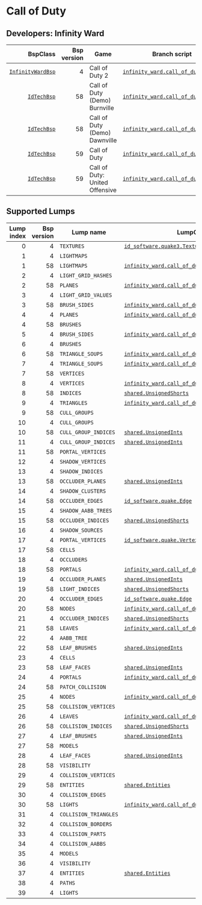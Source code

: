 # Call of Duty
## Developers: Infinity Ward

| BspClass | Bsp version | Game | Branch script | Supported lumps | Unused lumps | Coverage |
| -------: | ----------: | ---- | ------------- | --------------: | -----------: | :------- |
| [`InfinityWardBsp`](https://github.com/snake-biscuits/bsp_tool/blob/master/bsp_tool/infinity_ward.py#L9) | 4 | Call of Duty 2 | [`infinity_ward.call_of_duty2`](https://github.com/snake-biscuits/bsp_tool/blob/master/bsp_tool/branches/infinity_ward/call_of_duty2.py) | 17 / 40 | 0 | 38.33% |
| [`IdTechBsp`](https://github.com/snake-biscuits/bsp_tool/blob/master/bsp_tool/id_software.py#L84) | 58 | Call of Duty (Demo) Burnville | [`infinity_ward.call_of_duty1_demo`](https://github.com/snake-biscuits/bsp_tool/blob/master/bsp_tool/branches/infinity_ward/call_of_duty1_demo.py) | 19 / 31 | 0 | 54.84% |
| [`IdTechBsp`](https://github.com/snake-biscuits/bsp_tool/blob/master/bsp_tool/id_software.py#L84) | 58 | Call of Duty (Demo) Dawnville | [`infinity_ward.call_of_duty1_demo`](https://github.com/snake-biscuits/bsp_tool/blob/master/bsp_tool/branches/infinity_ward/call_of_duty1_demo.py) | 19 / 31 | 0 | 54.84% |
| [`IdTechBsp`](https://github.com/snake-biscuits/bsp_tool/blob/master/bsp_tool/id_software.py#L84) | 59 | Call of Duty | [`infinity_ward.call_of_duty1`](https://github.com/snake-biscuits/bsp_tool/blob/master/bsp_tool/branches/infinity_ward/call_of_duty1.py) | 19 / 31 | 0 | 54.84% |
| [`IdTechBsp`](https://github.com/snake-biscuits/bsp_tool/blob/master/bsp_tool/id_software.py#L84) | 59 | Call of Duty: United Offensive | [`infinity_ward.call_of_duty1`](https://github.com/snake-biscuits/bsp_tool/blob/master/bsp_tool/branches/infinity_ward/call_of_duty1.py) | 19 / 31 | 0 | 54.84% |


## Supported Lumps
| Lump index | Bsp version | Lump name | LumpClass | Coverage |
| ---------: | ----------: | --------- | --------- | :------- |
| 0 | 4 | `TEXTURES` | [`id_software.quake3.Texture`](https://github.com/snake-biscuits/bsp_tool/blob/master/bsp_tool/branches/id_software/quake3.py#L309) | 100% |
| 1 | 4 | `LIGHTMAPS` |  | 0% |
| 1 | 58 | `LIGHTMAPS` | [`infinity_ward.call_of_duty1_demo.Lightmap`](https://github.com/snake-biscuits/bsp_tool/blob/master/bsp_tool/branches/infinity_ward/call_of_duty1_demo.py#L143) | 100% |
| 2 | 4 | `LIGHT_GRID_HASHES` |  | 0% |
| 2 | 58 | `PLANES` | [`infinity_ward.call_of_duty1_demo.Plane`](https://github.com/snake-biscuits/bsp_tool/blob/master/bsp_tool/branches/infinity_ward/call_of_duty1_demo.py#L207) | 100% |
| 3 | 4 | `LIGHT_GRID_VALUES` |  | 0% |
| 3 | 58 | `BRUSH_SIDES` | [`infinity_ward.call_of_duty1_demo.BrushSide`](https://github.com/snake-biscuits/bsp_tool/blob/master/bsp_tool/branches/infinity_ward/call_of_duty1_demo.py#L96) | 100% |
| 4 | 4 | `PLANES` | [`infinity_ward.call_of_duty1_demo.Plane`](https://github.com/snake-biscuits/bsp_tool/blob/master/bsp_tool/branches/infinity_ward/call_of_duty1_demo.py#L207) | 100% |
| 4 | 58 | `BRUSHES` |  | 0% |
| 5 | 4 | `BRUSH_SIDES` | [`infinity_ward.call_of_duty1_demo.BrushSide`](https://github.com/snake-biscuits/bsp_tool/blob/master/bsp_tool/branches/infinity_ward/call_of_duty1_demo.py#L96) | 100% |
| 6 | 4 | `BRUSHES` |  | 0% |
| 6 | 58 | `TRIANGLE_SOUPS` | [`infinity_ward.call_of_duty1_demo.TriangleSoup`](https://github.com/snake-biscuits/bsp_tool/blob/master/bsp_tool/branches/infinity_ward/call_of_duty1_demo.py#L222) | 100% |
| 7 | 4 | `TRIANGLE_SOUPS` | [`infinity_ward.call_of_duty2.TriangleSoup`](https://github.com/snake-biscuits/bsp_tool/blob/master/bsp_tool/branches/infinity_ward/call_of_duty2.py#L170) | 100% |
| 7 | 58 | `VERTICES` |  | 0% |
| 8 | 4 | `VERTICES` | [`infinity_ward.call_of_duty2.Vertex`](https://github.com/snake-biscuits/bsp_tool/blob/master/bsp_tool/branches/infinity_ward/call_of_duty2.py#L182) | 83% |
| 8 | 58 | `INDICES` | [`shared.UnsignedShorts`](https://github.com/snake-biscuits/bsp_tool/blob/master/bsp_tool/branches/shared.py#L33) | 100% |
| 9 | 4 | `TRIANGLES` | [`infinity_ward.call_of_duty2.Triangle`](https://github.com/snake-biscuits/bsp_tool/blob/master/bsp_tool/branches/infinity_ward/call_of_duty2.py#L163) | 100% |
| 9 | 58 | `CULL_GROUPS` |  | 0% |
| 10 | 4 | `CULL_GROUPS` |  | 0% |
| 10 | 58 | `CULL_GROUP_INDICES` | [`shared.UnsignedInts`](https://github.com/snake-biscuits/bsp_tool/blob/master/bsp_tool/branches/shared.py#L25) | 100% |
| 11 | 4 | `CULL_GROUP_INDICES` | [`shared.UnsignedInts`](https://github.com/snake-biscuits/bsp_tool/blob/master/bsp_tool/branches/shared.py#L25) | 100% |
| 11 | 58 | `PORTAL_VERTICES` |  | 0% |
| 12 | 4 | `SHADOW_VERTICES` |  | 0% |
| 13 | 4 | `SHADOW_INDICES` |  | 0% |
| 13 | 58 | `OCCLUDER_PLANES` | [`shared.UnsignedInts`](https://github.com/snake-biscuits/bsp_tool/blob/master/bsp_tool/branches/shared.py#L25) | 100% |
| 14 | 4 | `SHADOW_CLUSTERS` |  | 0% |
| 14 | 58 | `OCCLUDER_EDGES` | [`id_software.quake.Edge`](https://github.com/snake-biscuits/bsp_tool/blob/master/bsp_tool/branches/id_software/quake.py#L145) | 100% |
| 15 | 4 | `SHADOW_AABB_TREES` |  | 0% |
| 15 | 58 | `OCCLUDER_INDICES` | [`shared.UnsignedShorts`](https://github.com/snake-biscuits/bsp_tool/blob/master/bsp_tool/branches/shared.py#L33) | 100% |
| 16 | 4 | `SHADOW_SOURCES` |  | 0% |
| 17 | 4 | `PORTAL_VERTICES` | [`id_software.quake.Vertex`](https://github.com/snake-biscuits/bsp_tool/blob/master/bsp_tool/branches/id_software/quake.py#L251) | 100% |
| 17 | 58 | `CELLS` |  | 0% |
| 18 | 4 | `OCCLUDERS` |  | 0% |
| 18 | 58 | `PORTALS` | [`infinity_ward.call_of_duty1_demo.Portal`](https://github.com/snake-biscuits/bsp_tool/blob/master/bsp_tool/branches/infinity_ward/call_of_duty1_demo.py#L215) | 0% |
| 19 | 4 | `OCCLUDER_PLANES` | [`shared.UnsignedInts`](https://github.com/snake-biscuits/bsp_tool/blob/master/bsp_tool/branches/shared.py#L25) | 100% |
| 19 | 58 | `LIGHT_INDICES` | [`shared.UnsignedShorts`](https://github.com/snake-biscuits/bsp_tool/blob/master/bsp_tool/branches/shared.py#L33) | 100% |
| 20 | 4 | `OCCLUDER_EDGES` | [`id_software.quake.Edge`](https://github.com/snake-biscuits/bsp_tool/blob/master/bsp_tool/branches/id_software/quake.py#L145) | 100% |
| 20 | 58 | `NODES` | [`infinity_ward.call_of_duty1_demo.Node`](https://github.com/snake-biscuits/bsp_tool/blob/master/bsp_tool/branches/infinity_ward/call_of_duty1_demo.py#L178) | 100% |
| 21 | 4 | `OCCLUDER_INDICES` | [`shared.UnsignedShorts`](https://github.com/snake-biscuits/bsp_tool/blob/master/bsp_tool/branches/shared.py#L33) | 100% |
| 21 | 58 | `LEAVES` | [`infinity_ward.call_of_duty1_demo.Leaf`](https://github.com/snake-biscuits/bsp_tool/blob/master/bsp_tool/branches/infinity_ward/call_of_duty1_demo.py#L119) | 50% |
| 22 | 4 | `AABB_TREE` |  | 0% |
| 22 | 58 | `LEAF_BRUSHES` | [`shared.UnsignedInts`](https://github.com/snake-biscuits/bsp_tool/blob/master/bsp_tool/branches/shared.py#L25) | 100% |
| 23 | 4 | `CELLS` |  | 0% |
| 23 | 58 | `LEAF_FACES` | [`shared.UnsignedInts`](https://github.com/snake-biscuits/bsp_tool/blob/master/bsp_tool/branches/shared.py#L25) | 100% |
| 24 | 4 | `PORTALS` | [`infinity_ward.call_of_duty1_demo.Portal`](https://github.com/snake-biscuits/bsp_tool/blob/master/bsp_tool/branches/infinity_ward/call_of_duty1_demo.py#L215) | 0% |
| 24 | 58 | `PATCH_COLLISION` |  | 0% |
| 25 | 4 | `NODES` | [`infinity_ward.call_of_duty1_demo.Node`](https://github.com/snake-biscuits/bsp_tool/blob/master/bsp_tool/branches/infinity_ward/call_of_duty1_demo.py#L178) | 100% |
| 25 | 58 | `COLLISION_VERTICES` |  | 0% |
| 26 | 4 | `LEAVES` | [`infinity_ward.call_of_duty1_demo.Leaf`](https://github.com/snake-biscuits/bsp_tool/blob/master/bsp_tool/branches/infinity_ward/call_of_duty1_demo.py#L119) | 50% |
| 26 | 58 | `COLLISION_INDICES` | [`shared.UnsignedShorts`](https://github.com/snake-biscuits/bsp_tool/blob/master/bsp_tool/branches/shared.py#L33) | 100% |
| 27 | 4 | `LEAF_BRUSHES` | [`shared.UnsignedInts`](https://github.com/snake-biscuits/bsp_tool/blob/master/bsp_tool/branches/shared.py#L25) | 100% |
| 27 | 58 | `MODELS` |  | 0% |
| 28 | 4 | `LEAF_FACES` | [`shared.UnsignedInts`](https://github.com/snake-biscuits/bsp_tool/blob/master/bsp_tool/branches/shared.py#L25) | 100% |
| 28 | 58 | `VISIBILITY` |  | 0% |
| 29 | 4 | `COLLISION_VERTICES` |  | 0% |
| 29 | 58 | `ENTITIES` | [`shared.Entities`](https://github.com/snake-biscuits/bsp_tool/blob/master/bsp_tool/branches/shared.py#L38) | 100% |
| 30 | 4 | `COLLISION_EDGES` |  | 0% |
| 30 | 58 | `LIGHTS` | [`infinity_ward.call_of_duty1_demo.Light`](https://github.com/snake-biscuits/bsp_tool/blob/master/bsp_tool/branches/infinity_ward/call_of_duty1_demo.py#L130) | 50% |
| 31 | 4 | `COLLISION_TRIANGLES` |  | 0% |
| 32 | 4 | `COLLISION_BORDERS` |  | 0% |
| 33 | 4 | `COLLISION_PARTS` |  | 0% |
| 34 | 4 | `COLLISION_AABBS` |  | 0% |
| 35 | 4 | `MODELS` |  | 0% |
| 36 | 4 | `VISIBILITY` |  | 0% |
| 37 | 4 | `ENTITIES` | [`shared.Entities`](https://github.com/snake-biscuits/bsp_tool/blob/master/bsp_tool/branches/shared.py#L38) | 100% |
| 38 | 4 | `PATHS` |  | 0% |
| 39 | 4 | `LIGHTS` |  | 0% |


